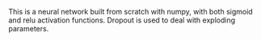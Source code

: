 
This is a neural network built from scratch with numpy,
with both sigmoid and relu activation functions.
Dropout is used to deal with exploding parameters.